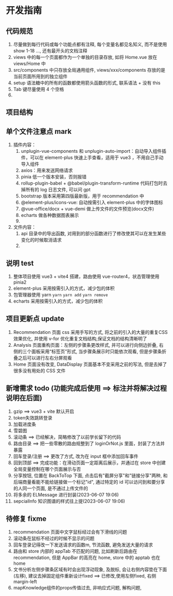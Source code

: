 # 开发指南

## 代码规范
1. 尽量做到每行代码或每个功能点都有注释, 每个变量名都见名知义, 而不是使用 show 1-18 ..., 还有最开头的文档注释
2. views 中的每一个页面都作为一个单独的目录存放, 如将 Home.vue 放在 views/Home 中
3. src/components 中只存放全局通用组件, views/xxx/components 存放的是当前页面所用到的独立组件
4. setup 语法糖中的所有的函数都使用箭头函数的形式, 联系语法 + 没有 this
5. Tab 键尽量使用 4 个空格
6. 

## 项目结构


## 单个文件注意点 mark
1. 插件内容：
   1. unplugin-vue-components 和 unplugin-auto-import：自动导入组件插件，可以在 element-plus 快速上手查看，适用于 vue3 ，不用自己手动导入组件
   2. axios：用来发送网络请求
   3. pinia 低一个版本安装，否则报错
   4. rollup-plugin-babel + @babel/plugin-transform-runtime 代码打包时去掉所有的 log 日志文件, 可以问 gpt
   5. bootstrap 版本采用第四版最新版，用于 recommendation 中
   6. @element-plus/icons-vue: 自动按需引入 element-plus 中的字体图标
   7. @vue-office/docx + vue-demi 做上传文件的文件预览(docx文件)
   8. echarts 做各种数据图表展示
   9. 
2. 文件内容：
   1. api 目录中的导出函数, 对用到的部分函数进行了修改使其可以在发生某些变化的时候取消请求
   2. 
   

## 说明 test
1. 整体项目使用 vue3 + vite4 搭建，路由使用 vue-router4，状态管理使用 pinia2
2. element-plus 采用按需引入的方式，减少包的体积
3. 包管理器使用 yarn `yarn` `yarn add` `yarn remove`
4. echarts 采用按需引入的方式，减少包的体积


## 项目更新点 update
1. Recommendation 页面 css 采用手写的方式, 将之前的引入的大量的重复CSS效果优化, 并使用 v-for 优化重复文档结构,保证文档的结构清晰明了
2. Analysis 页面重构页面：左侧的步骤条更改样式, 并可以进行向侧边折叠, 右侧的三个面板采用“标签页”形式, 当步骤条展示时只能依次观看, 但是步骤条折叠之后可以进行左右分屏观看
3. Home 页面没有改变, DataDisplay 页面基本不变采用之前的写法, 但是去掉了很多没有用处的 CSS 文件


## 新增需求 todo (功能完成后使用 ==> 标注并将解决过程说明在后面)
1. gzip ==> vue3 + vite 默认开启
2. token失效跳转登录
3. 加载进度条
4. 雪碧图
5. 滚动条 ==> 已经解决，简略修改了以前学长留下的代码
6. 路由目录 ==> 把一些零散的路由规整到了 loginOrNot.js 里面，封装了方法并暴露
7. 回车登录/注册 ==> 更改了方式, 改为在 input 框中添加回车事件
8. 回到顶部  ==> 完成功能：在滑动页面一定距离后展示，并通过在 store 中创建全局变量控制在哪个页面展示与否
9. 分享按钮, 位置在 BackToTop 下面, 点击后有"截屏分享"和"链接分享"两种, 和后端商量看能不能给链接做一个标记"id", 通过特定的 id 可以访问到和要分享的人同一个页面, 是不通过上传文件的
10. 将多余的 ELMessage 进行封装(2023-06-07 19:06)
11. sepcialInfo 知识图谱的样式往上提(2023-06-07 19:06)


## 待修复 fixme
1. recommendation 页面中文字鼠标经过会有下滑线的问题
2. 滚动条在鼠标不经过的时候不显示的问题
3. 回车登录记得改一下发送请求的函数m, 节流函数, 避免发送大量的请求
4. 路由和 store 内部的 appTab 不匹配的问题, 比如刷新后路由在 recommendation, 但是 AppBar 的高亮在 home, store 中的 apptab 也在 home
5. 文书分析左侧步骤条区域有时会出现浮动现象, 及脱标, 会让右侧内容垫在下面(左移), 建议去掉固定组件重新设计fixed ==> 已修改,使用左侧fixed, 右侧margin-left
6. mapKnowledge组件的props传值过去, 非响应式问题, 解构问题, 
